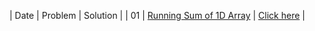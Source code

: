| Date | Problem | Solution |
| 01 | [Running Sum of 1D Array](https://leetcode.com/problems/running-sum-of-1d-array/) | [Click here](https://github.com/sadab-halim/Leetcode-Solutions/blob/main/Leetcode%20Daily%20Challenges/06.%20June%202022/01.%20Running%20Sum%20of%201D%20Array.java) |